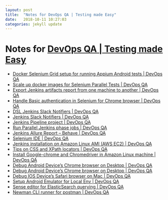 ```yaml
---
layout: post
title:  "Notes for DevOps QA | Testing made Easy"
date:   2018-10-11 10:27:03
categories: jekyll update
---
```


# Notes for [DevOps QA | Testing made Easy][1]

- [Docker Selenium Grid setup for running Appium Android tests | DevOps QA][1]
- [Scale up docker images for Selenium Parallel Tests | DevOps QA][2]
- [Export Jenkins artifacts report from one machine to another | DevOps QA][3]
- [Handle Basic authentication in Selenium for Chrome browser | DevOps QA][4]
- [DSL Jenkins Slack Notifiers | DevOps QA][5]
- [Jenkins Slack Notifiers | DevOps QA][6]
- [Jenkins Pipeline project | DevOps QA][7]
- [Run Parallel Jenkins phase jobs | DevOps QA][8]
- [Jenkins Allure Report – Behave | DevOps QA][9]
- [Selenium IDE | DevOps QA][10]
- [Jenkins installation on Amazon Linux AMI (AWS EC2) | DevOps QA][11]
- [Tips on CSS and XPath locators | DevOps QA][12]
- [Install Google-chrome and Chromedriver in Amazon Linux machine | DevOps QA][13]
- [Debug Android Device’s Chrome browser on Desktop | DevOps QA][14]
- [Debug Android Device’s Chrome browser on Desktop | DevOps QA][15]
- [Debug IOS Device’s Safari browser on Mac | DevOps QA][16]
- [Setup Android Emulator for Local Env | DevOps QA][17]
- [Sense editor for ElasticSearch querying | DevOps QA][18]
- [Newman CLI runner for postman | DevOps QA][19]

[1]: https://devopsqa.wordpress.com/20_8/_0/22/docker-selenium-grid-setup-for-running-appium-android-tests/
[2]: https://devopsqa.wordpress.com/20_8/_0/09/scale-up-docker-images-for-selenium-parallel-tests/
[3]: https://devopsqa.wordpress.com/20_8/_0/08/export-jenkins-artifacts-report-from-one-machine-to-another/
[4]: https://devopsqa.wordpress.com/20_8/08/05/handle-basic-authentication-in-selenium-for-chrome-browser/
[5]: https://devopsqa.wordpress.com/20_8/07/_0/dsl-jenkins-slack-notifiers/
[6]: https://devopsqa.wordpress.com/20_8/07/_0/jenkins-slack-notifiers/
[7]: https://devopsqa.wordpress.com/20_8/06/24/jenkins-pipeline-project/
[8]: https://devopsqa.wordpress.com/20_8/06/2_/run-parallel-jenkins-phase-jobs/
[9]: https://devopsqa.wordpress.com/20_8/06/20/jenkins-allure-report-behave/
[10]: https://devopsqa.wordpress.com/20_8/04/_7/selenium-ide/
[11]: https://devopsqa.wordpress.com/20_8/03/26/jenkins-installation-on-amazon-linux-ami-aws-ec2/
[12]: https://devopsqa.wordpress.com/20_8/03/23/tips-on-css-and-xpath-locators/
[13]: https://devopsqa.wordpress.com/20_8/03/08/install-google-chrome-and-chromedriver-in-amazon-linux-machine/
[14]: https://devopsqa.wordpress.com/20_8/03/0_/chrome-dev-tools-to-debug-android-devices-chrome-browser-on-desktop/
[15]: https://devopsqa.wordpress.com/20_8/03/0_/chrome-dev-tools-to-debug-android-devices-chrome-browser-on-desktop/
[16]: https://devopsqa.wordpress.com/20_8/03/0_/chrome-dev-tools-to-debug-devices-safari-ios-browser-on-mac/
[17]: https://devopsqa.wordpress.com/20_7/_2/_0/setup-android-emulator-for-local-env/
[18]: https://devopsqa.wordpress.com/20_7/__/26/sense-editor-for-elasticsearch-querying/
[19]: https://devopsqa.wordpress.com/20_7/__/09/newman-cli-runner-for-postman/
